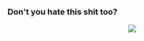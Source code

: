 ### Don't you hate this shit too?
<div align="center">
  <img src="https://github.com/user-attachments/assets/dcc553a4-f43d-4669-ae7e-44d75f6c54db"></img>
</div>
